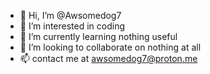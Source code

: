 - 👋 Hi, I’m @Awsomedog7
- 👀 I’m interested in coding
- 🌱 I’m currently learning nothing useful
- 💞️ I’m looking to collaborate on nothing at all
- 📫 contact me at awsomedog7@proton.me
